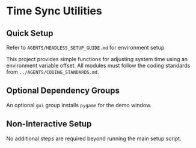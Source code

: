# Time Sync Utilities

## Quick Setup

Refer to `AGENTS/HEADLESS_SETUP_GUIDE.md` for environment setup.

This project provides simple functions for adjusting system time using an environment variable offset. All modules must follow the coding standards from `../AGENTS/CODING_STANDARDS.md`.

## Optional Dependency Groups

An optional `gui` group installs `pygame` for the demo window.

## Non-Interactive Setup

No additional steps are required beyond running the main setup script.
